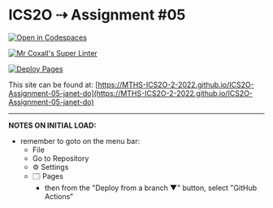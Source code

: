 # ICS2O ⇢ Assignment #05

[![Open in Codespaces](https://classroom.github.com/assets/launch-codespace-7f7980b617ed060a017424585567c406b6ee15c891e84e1186181d67ecf80aa0.svg)](https://classroom.github.com/open-in-codespaces?assignment_repo_id=11191328)

[![Mr Coxall's Super Linter](https://github.com/MTHS-ICS2O-2-2022/ICS2O-Assignment-05-janet-do/workflows/Mr%20Coxall's%20Super%20Linter/badge.svg)](https://github.com/MTHS-ICS2O-2-2022/ICS2O-Assignment-05-janet-do/actions)

[![Deploy Pages](https://github.com/MTHS-ICS2O-2-2022/ICS2O-Assignment-05-janet-do/workflows/Deploy%20Pages/badge.svg)](https://github.com/MTHS-ICS2O-2-2022/ICS2O-Assignment-05-janet-do/actions)

This site can be found at: [https://MTHS-ICS2O-2-2022.github.io/ICS2O-Assignment-05-janet-do](https://MTHS-ICS2O-2-2022.github.io/ICS2O-Assignment-05-janet-do)

---

**NOTES ON INITIAL LOAD:**
- remember to goto on the menu bar:
  - File
  - Go to Repository
  - ⚙ Settings
  - 🗔 Pages
    - then from the "Deploy from a branch ▼" button, select "GitHub Actions"
